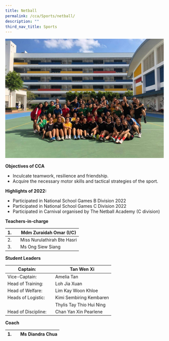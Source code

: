 ```yaml
---
title: Netball
permalink: /cca/Sports/netball/
description: ""
third_nav_title: Sports
---
```

![](/images/453fef35-0f1b-4132-95c2-b7760e0d28b4-1024x768.jpg)

**Objectives of CCA**

*   Inculcate teamwork, resilience and friendship.
*   Acquire the necessary motor skills and tactical strategies of the sport.

**Highlights of 2022:**

*   Participated in National School Games B Division 2022
*   Participated in National School Games C Division 2022
*   Participated in Carnival organised by The Netball Academy (C division)

**Teachers-in-charge**

| 1. |  | Mdm Zuraidah Omar (I/C)  |
| -------- | -------- | -------- |
| 2.     |      | Miss Nurulathirah Bte Hasri    |
| 3.     |      | Ms Ong Siew Siang     |


**Student Leaders**

| Captain: |  | Tan Wen Xi |
| -------- | -------- | -------- |
| Vice-Captain:    |      | Amelia Tan     |
|  Head of Training:  |      | Loh Jia Xuan     |
|  Head of Welfare:  |      | Lim Kay Woon Khloe     |
|  Heads of Logistic:  |      | Kimi Sembiring Kembaren     |
|    |      | Thylis Tay Thio Hui Ning     |
| Head of Discipline:   |      | Chan Yan Xin Pearlene     |

**Coach**

| 1. |  | Ms Diandra Chua |
| -------- | -------- | -------- |


